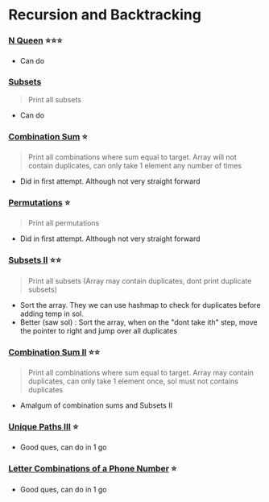 # Recursion and Backtracking

### [N Queen](https://leetcode.com/problems/n-queens/description/) ⭐️⭐️⭐️
- Can do 

### [Subsets](https://leetcode.com/problems/subsets/description/) 
> Print all subsets
- Can do

### [Combination Sum](https://leetcode.com/problems/combination-sum/description/) ⭐️
> Print all combinations where sum equal to target. Array will not contain duplicates, can only take 1 element any number of times

- Did in first attempt. Although not very straight forward

### [Permutations](https://leetcode.com/problems/permutations/description/) ⭐️
> Print all permutations 

- Did in first attempt. Although not very straight forward

### [Subsets II](https://leetcode.com/problems/subsets-ii/description/) ⭐️⭐️
> Print all subsets (Array may contain duplicates, dont print duplicate subsets)

- Sort the array. They we can use hashmap to check for duplicates before adding temp in sol.
- Better (saw sol) : Sort the array, when on the "dont take ith" step, move the pointer to right and jump over all duplicates

### [Combination Sum II](https://leetcode.com/problems/combination-sum-ii/description/) ⭐️⭐️
> Print all combinations where sum equal to target. Array may contain duplicates, can only take 1 element once, sol must not contains duplicates

- Amalgum of combination sums and Subsets II

### [Unique Paths III](https://leetcode.com/problems/unique-paths-iii/description/) ⭐️

- Good ques, can do in 1 go


### [Letter Combinations of a Phone Number](https://leetcode.com/problems/letter-combinations-of-a-phone-number/description/) ⭐️

- Good ques, can do in 1 go

